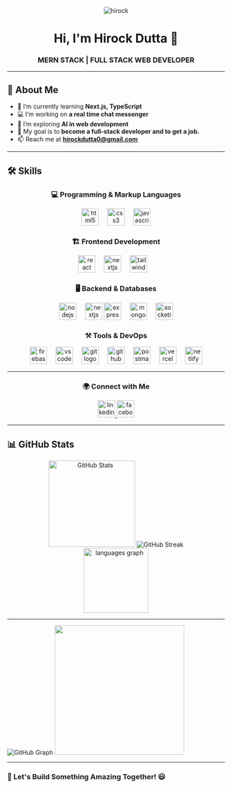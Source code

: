 <!-- Banner Image -->
<p align="center">
  <img src="https://res.cloudinary.com/dusp1j4e0/image/upload/v1738693879/GitHub%20Profile/GitHub_banner_a7jsej.png" alt="hirock" />
</p>

<h1 align="center">Hi, I'm Hirock Dutta 👋</h1>
<h3 align="center">MERN STACK | FULL STACK WEB DEVELOPER</h3>

---

  ## 🚀 About Me
  - 🌱 I’m currently learning **Next.js, TypeScript**
  - 💻 I’m working on **a real time chat messenger**
  - 📖 I’m exploring **AI in web development**
  - 🎯 My goal is to **become a full-stack developer and to get a job.**
  - 📫 Reach me at **hirockdutta0@gmail.com**

---

## 🛠 Skills  

<h3 align="center">💻 Programming & Markup Languages</h3>  
<div align="center">
<img src="https://cdn.jsdelivr.net/gh/devicons/devicon/icons/html5/html5-original.svg" height="40" alt="html5 logo"  />
<img width="12" />
<img src="https://cdn.jsdelivr.net/gh/devicons/devicon/icons/css3/css3-original.svg" height="40" alt="css3 logo"  />
<img width="12" />
<img src="https://cdn.jsdelivr.net/gh/devicons/devicon/icons/javascript/javascript-original.svg" height="40" alt="javascript logo"  />
</div>

<h3 align="center">🏗 Frontend Development</h3>  
<div align="center">
<img src="https://cdn.jsdelivr.net/gh/devicons/devicon/icons/react/react-original.svg" height="40" alt="react logo"  />
<img width="12" />
<img src="https://cdn.jsdelivr.net/gh/devicons/devicon/icons/nextjs/nextjs-original.svg" height="40" alt="nextjs logo"  />
<img width="12" />
<img src="https://cdn.jsdelivr.net/gh/devicons/devicon/icons/tailwindcss/tailwindcss-original-wordmark.svg" height="40" alt="tailwindcss logo"  />
<img width="12" />
</div>

<h3 align="center">🖥 Backend & Databases</h3>  
<div align="center">
  <img src="https://cdn.simpleicons.org/nodedotjs/339933" height="40" alt="nodejs logo"  />
  <img width="12" />
  <img src="https://cdn.jsdelivr.net/gh/devicons/devicon/icons/nextjs/nextjs-original.svg" height="40" alt="nextjs logo"  />
  <img src="https://skillicons.dev/icons?i=express" height="40" alt="express logo"  />
  <img width="12" />
  <img src="https://skillicons.dev/icons?i=mongodb" height="40" alt="mongodb logo"  />
  <img width="12" />
  <img src="https://img.shields.io/badge/Socket.io-010101?logo=socketdotio&logoColor=white&style=for-the-badge" height="40" alt="socketio logo"  />
</div>


<h3 align="center">⚒ Tools & DevOps </h3> 
<div align="center">
  <img src="https://cdn.jsdelivr.net/gh/devicons/devicon/icons/firebase/firebase-plain-wordmark.svg" height="40" alt="firebase logo"  />
  <img width="12" />
  <img src="https://cdn.jsdelivr.net/gh/devicons/devicon/icons/vscode/vscode-original.svg" height="40" alt="vscode logo"  />
  <img width="12" />
  <img src="https://cdn.jsdelivr.net/gh/devicons/devicon/icons/git/git-original.svg" height="40" alt="git logo"  />
  <img width="12" />
  <img src="https://skillicons.dev/icons?i=github" height="40" alt="github logo"  />
  <img width="12" />
  <img src="https://cdn.simpleicons.org/postman/FF6C37" height="40" alt="postman logo"  />
  <img width="12" />
  <img src="https://skillicons.dev/icons?i=vercel" height="40" alt="vercel logo"  />
  <img width="12" />
  <img src="https://cdn.simpleicons.org/netlify/00C7B7" height="40" alt="netlify logo"  />
</div>

---

 <h3 align="center">🌍 Connect with Me </h3> 
<div align="center">
    <a href="https://www.linkedin.com/in/hirock-dutta-196a7a267/">
        <img src="https://cdn.jsdelivr.net/gh/devicons/devicon/icons/linkedin/linkedin-original.svg" height="40" alt="linkedin logo"  />
  </a>
  <a href="https://www.facebook.com/profile.php?id=100028605347325">
  <img src="https://cdn.jsdelivr.net/gh/devicons/devicon/icons/facebook/facebook-original.svg" height="40" alt="facebook logo"  />
  </a>
</div>

---

## 📊 GitHub Stats  

<div align="center">
  <img src="https://github-readme-stats.vercel.app/api?username=hirock0&hide_title=false&hide_rank=false&show_icons=true&include_all_commits=true&count_private=true&disable_animations=false&theme=dracula&locale=en&hide_border=false&order=1" height="200" alt="GitHub Stats" />
  <img src="https://hirock0-github-readme-streak-stats.vercel.app?user=hirock0&theme=dracula&card_width=500&card_height=200" alt="GitHub Streak" />
</div>
<div align="center">
  <img src="https://github-readme-stats.vercel.app/api/top-langs?username=hirock0&locale=en&hide_title=false&layout=compact&card_width=320&langs_count=5&theme=dracula&hide_border=false&order=2" height="150" alt="languages graph"  />
</div>

---

 <img src="https://github-readme-activity-graph.vercel.app/graph?username=hirock0&bg_color=000000&color=d800db&line=00ffbf&point=ffffff&area=true&hide_border=true)](https://github.com/ashutosh00710/github-readme-activity-graph" alt="GitHub Graph" />


 <img src="https://res.cloudinary.com/dusp1j4e0/image/upload/v1738729071/GitHub%20Profile/tec-horick_qw1dtp.gif" width="300px">

---







### 🚀 Let's Build Something Amazing Together! 😃
